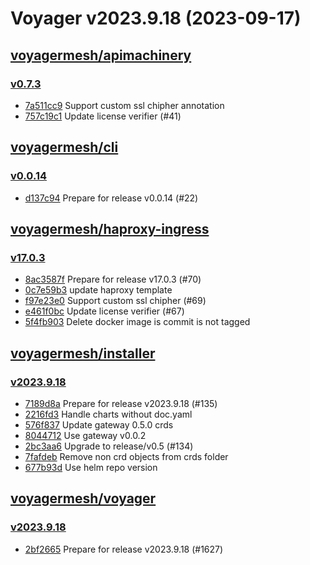 # Voyager v2023.9.18 (2023-09-17)


## [voyagermesh/apimachinery](https://github.com/voyagermesh/apimachinery)

### [v0.7.3](https://github.com/voyagermesh/apimachinery/releases/tag/v0.7.3)

- [7a511cc9](https://github.com/voyagermesh/apimachinery/commit/7a511cc9) Support custom ssl chipher annotation
- [757c19c1](https://github.com/voyagermesh/apimachinery/commit/757c19c1) Update license verifier (#41)



## [voyagermesh/cli](https://github.com/voyagermesh/cli)

### [v0.0.14](https://github.com/voyagermesh/cli/releases/tag/v0.0.14)

- [d137c94](https://github.com/voyagermesh/cli/commit/d137c94) Prepare for release v0.0.14 (#22)



## [voyagermesh/haproxy-ingress](https://github.com/voyagermesh/haproxy-ingress)

### [v17.0.3](https://github.com/voyagermesh/haproxy-ingress/releases/tag/v17.0.3)

- [8ac3587f](https://github.com/voyagermesh/haproxy-ingress/commit/8ac3587fb) Prepare for release v17.0.3 (#70)
- [0c7e59b3](https://github.com/voyagermesh/haproxy-ingress/commit/0c7e59b35) update haproxy template
- [f97e23e0](https://github.com/voyagermesh/haproxy-ingress/commit/f97e23e0d) Support custom ssl chipher (#69)
- [e461f0bc](https://github.com/voyagermesh/haproxy-ingress/commit/e461f0bc2) Update license verifier (#67)
- [5f4fb903](https://github.com/voyagermesh/haproxy-ingress/commit/5f4fb9032) Delete docker image is commit is not tagged



## [voyagermesh/installer](https://github.com/voyagermesh/installer)

### [v2023.9.18](https://github.com/voyagermesh/installer/releases/tag/v2023.9.18)

- [7189d8a](https://github.com/voyagermesh/installer/commit/7189d8a) Prepare for release v2023.9.18 (#135)
- [2216fd3](https://github.com/voyagermesh/installer/commit/2216fd3) Handle charts without doc.yaml
- [576f837](https://github.com/voyagermesh/installer/commit/576f837) Update gateway 0.5.0 crds
- [8044712](https://github.com/voyagermesh/installer/commit/8044712) Use gateway v0.0.2
- [2bc3aa6](https://github.com/voyagermesh/installer/commit/2bc3aa6) Upgrade to release/v0.5 (#134)
- [7fafdeb](https://github.com/voyagermesh/installer/commit/7fafdeb) Remove non crd objects from crds folder
- [677b93d](https://github.com/voyagermesh/installer/commit/677b93d) Use helm repo version



## [voyagermesh/voyager](https://github.com/voyagermesh/voyager)

### [v2023.9.18](https://github.com/voyagermesh/voyager/releases/tag/v2023.9.18)

- [2bf2665](https://github.com/voyagermesh/voyager/commit/2bf2665) Prepare for release v2023.9.18 (#1627)



